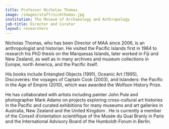 ```yaml
---
title: Professor Nicholas Thomas
image: /images/staff/nickthomas.jpg
institution: The Museum of Archaeology and Anthropology
job-title: Director and Curator
layout: researchers
---
```


Nicholas Thomas, who has been Director of MAA since 2006, is an anthropologist and historian. He visited the Pacific Islands first in 1984 to research his PhD thesis on the Marquesas Islands, later worked in Fiji and New Zealand, as well as in many archives and museum collections in Europe, north America, and the Pacific itself.

His books include Entangled Objects (1991), Oceanic Art (1995), Discoveries: the voyages of Captain Cook (2003), and Islanders: the Pacific in the Age of Empire (2010), which was awarded the Wolfson History Prize.

He has collaborated with artists including painter John Pule and photographer Mark Adams on projects exploring cross-cultural art histories in the Pacific and curated exhibitions for many museums and art galleries in Australia, New Zealand and the United Kingdom . He is currently a member of the Conseil d’orientation scientifique of the Musée du Quai Branly in Paris and the International Advisory Board of the Humboldt-Forum in Berlin.
